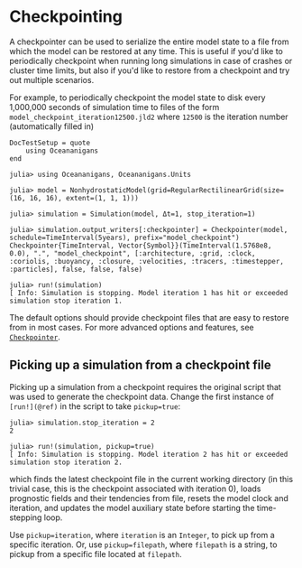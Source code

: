 # Checkpointing

A checkpointer can be used to serialize the entire model state to a file from which the model can be restored at any
time. This is useful if you'd like to periodically checkpoint when running long simulations in case of crashes or
cluster time limits, but also if you'd like to restore from a checkpoint and try out multiple scenarios.

For example, to periodically checkpoint the model state to disk every 1,000,000 seconds of simulation time to files of
the form `model_checkpoint_iteration12500.jld2` where `12500` is the iteration number (automatically filled in)

```@meta
DocTestSetup = quote
    using Oceananigans
end
```

```@example checkpointing
julia> using Oceananigans, Oceananigans.Units

julia> model = NonhydrostaticModel(grid=RegularRectilinearGrid(size=(16, 16, 16), extent=(1, 1, 1)))

julia> simulation = Simulation(model, Δt=1, stop_iteration=1)

julia> simulation.output_writers[:checkpointer] = Checkpointer(model, schedule=TimeInterval(5years), prefix="model_checkpoint")
Checkpointer{TimeInterval, Vector{Symbol}}(TimeInterval(1.5768e8, 0.0), ".", "model_checkpoint", [:architecture, :grid, :clock, :coriolis, :buoyancy, :closure, :velocities, :tracers, :timestepper, :particles], false, false, false)

julia> run!(simulation)
[ Info: Simulation is stopping. Model iteration 1 has hit or exceeded simulation stop iteration 1.
```

The default options should provide checkpoint files that are easy to restore from in most cases. For more advanced
options and features, see [`Checkpointer`](@ref).

## Picking up a simulation from a checkpoint file

Picking up a simulation from a checkpoint requires the original script that was
used to generate the checkpoint data. Change the first instance of `[run!](@ref)` in the script
to take `pickup=true`:

```@example checkpointing
julia> simulation.stop_iteration = 2
2

julia> run!(simulation, pickup=true)
[ Info: Simulation is stopping. Model iteration 2 has hit or exceeded simulation stop iteration 2.
```

which finds the latest checkpoint file in the current working directory (in this trivial case, this
is the checkpoint associated with iteration 0), loads prognostic fields and their tendencies from file,
resets the model clock and iteration, and updates the model auxiliary state before starting the time-stepping loop.

Use `pickup=iteration`, where `iteration` is an `Integer`, to pick up from a specific iteration.
Or, use `pickup=filepath`, where `filepath` is a string, to pickup from a specific file located
at `filepath`.
